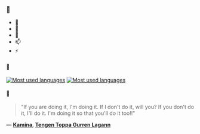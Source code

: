 ### 👋

- 🔭
- 🌱
- 💬
- 📫
- ⚡

#### 🧏

[![Most used languages](https://github-readme-stats-aynah.vercel.app/api/top-langs/?username=aynh&theme=solarized-dark&langs_count=6&layout=compact&hide_title=true)](https://github.com/anuraghazra/github-readme-stats#gh-dark-mode-only)
[![Most used languages](https://github-readme-stats-aynah.vercel.app/api/top-langs/?username=aynh&theme=solarized-light&langs_count=6&layout=compact&hide_title=true)](https://github.com/anuraghazra/github-readme-stats#gh-light-mode-only)

#### 💬

> "If you are doing it, I'm doing it. If I don't do it, will you? If you don't do it, I'll do it. I'm doing it so that you'll do it too!!"

&mdash; [**Kamina**](https://myanimelist.net/character.php?q=Kamina&cat=character), [**Tengen Toppa Gurren Lagann**](https://myanimelist.net/search/all?q=Tengen%20Toppa%20Gurren%20Lagann&cat=all)
